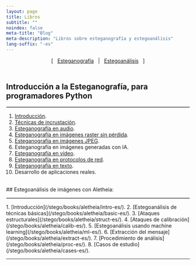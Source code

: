 ```yaml
---
layout: page
title: Libros
subtitle: "" 
noindex: false
meta-title: "Blog"
meta-description: "Libros sobre esteganografía y estegoanálisis"
lang-suffix: "-es"
---
```


<style>
    [id]::before {
        content: '';
        display: block;
        height:      70px;
        margin-top: -70px;
    }
   .todo {
        display: none;
   }
</style>


<center style='margin-bottom:30px'>
[ &nbsp; <a href='#esteganografía'>Esteganografía</a> &nbsp;
| &nbsp; <a href='#estegoanálisis'>Estegoanálisis</a> &nbsp; ]
</center>


<div style='margin-bottom:50px'></div>


## Introducción a la Esteganografía, para programadores Python
<hr style='border:1px solid #ccc'>

1. [Introducción](/stego/books/stegopython/intro-es/).
2. [Técnicas de incrustación](/stego/books/stegopython/embed-es/).
3. [Esteganografía en audio](/stego/books/stegopython/audio-es/).
4. [Esteganografía en imágenes raster sin pérdida](/stego/books/stegopython/bitmapimages-es/).
5. [Esteganografía en imágenes JPEG](/stego/books/stegopython/jpegimages-es/).
6. Esteganografía en imágenes generadas con IA.
7. [Esteganografía en vídeo](/stego/books/stegopython/video-es/).
8. [Esteganografía en protocolos de red](/stego/books/stegopython/networks-es/).
9. [Esteganografía en texto](/stego/books/stegopython/text-es/).
10. Desarrollo de aplicaciones reales.


<br>
## Estegoanálisis de imágenes con Aletheia:
<hr style='border:1px solid #ccc'>
1. [Introducción](/stego/books/aletheia/intro-es/).
2. [Estegoanálisis de técnicas básicas](/stego/books/aletheia/basic-es/).
3. [Ataques estructurales](/stego/books/aletheia/struct-es/).
4. [Ataques de calibración](/stego/books/aletheia/calib-es/).
5. [Estegoanálisis usando machine learning](/stego/books/aletheia/ml-es/).
6. [Extracción del mensaje](/stego/books/aletheia/extract-es/).
7. [Procedimiento de análisis](/stego/books/aletheia/proc-es/).
8. [Casos de estudio](/stego/books/aletheia/cases-es/).



<hr>

<br><br>


<script>
var listItems = document.querySelectorAll('li');
listItems.forEach(function(item) {
    if (!item.querySelector('a')) {
        item.classList.add('todo_');
    }
});
</script>



